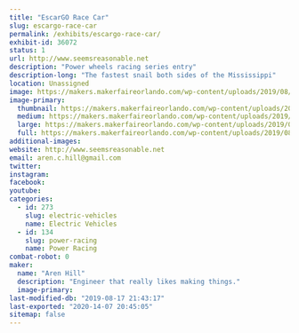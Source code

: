 ```yaml
---
title: "EscarGO Race Car"
slug: escargo-race-car
permalink: /exhibits/escargo-race-car/
exhibit-id: 36072
status: 1
url: http://www.seemsreasonable.net
description: "Power wheels racing series entry"
description-long: "The fastest snail both sides of the Mississippi"
location: Unassigned
image: https://makers.makerfaireorlando.com/wp-content/uploads/2019/08/escargot.jpg
image-primary:
  thumbnail: https://makers.makerfaireorlando.com/wp-content/uploads/2019/08/escargot-150x150.jpg
  medium: https://makers.makerfaireorlando.com/wp-content/uploads/2019/08/escargot-272x300.jpg
  large: https://makers.makerfaireorlando.com/wp-content/uploads/2019/08/escargot.jpg
  full: https://makers.makerfaireorlando.com/wp-content/uploads/2019/08/escargot.jpg
additional-images:
website: http://www.seemsreasonable.net
email: aren.c.hill@gmail.com
twitter: 
instagram: 
facebook: 
youtube: 
categories:
  - id: 273
    slug: electric-vehicles
    name: Electric Vehicles
  - id: 134
    slug: power-racing
    name: Power Racing
combat-robot: 0
maker:
  name: "Aren Hill"
  description: "Engineer that really likes making things."
  image-primary: 
last-modified-db: "2019-08-17 21:43:17"
last-exported: "2020-14-07 20:45:05"
sitemap: false
---
```

